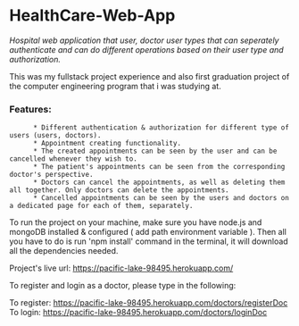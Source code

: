 # HealthCare-Web-App
*Hospital web application that user, doctor user types that can seperately authenticate and can do different operations based on their user type and authorization.*

This was my fullstack project experience and also first graduation project of the computer engineering program that i was studying at.

### Features:
          * Different authentication & authorization for different type of users (users, doctors).
          * Appointment creating functionality.
          * The created appointments can be seen by the user and can be cancelled whenever they wish to.
          * The patient's appointments can be seen from the corresponding doctor's perspective.
          * Doctors can cancel the appointments, as well as deleting them all together. Only doctors can delete the appointments.
          * Cancelled appointments can be seen by the users and doctors on a dedicated page for each of them, separately.

To run the project on your machine, make sure you have node.js and mongoDB installed & configured ( add path environment variable ). Then all you have to do is run 'npm install' command in the terminal, it will download all the dependencies needed.

Project's live url: https://pacific-lake-98495.herokuapp.com/

To register and login as a doctor, please type in the following:

To register: https://pacific-lake-98495.herokuapp.com/doctors/registerDoc
To login: https://pacific-lake-98495.herokuapp.com/doctors/loginDoc

